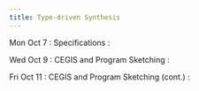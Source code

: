 ```yaml
---
title: Type-driven Synthesis
---
```


Mon Oct 7
: Specifications
  : []()

Wed Oct 9
: CEGIS and Program Sketching
  : []()

Fri Oct 11
: CEGIS and Program Sketching (cont.)
  : []()
